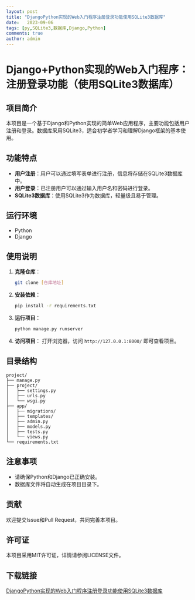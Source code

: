 ```yaml
---
layout: post
title: "DjangoPython实现的Web入门程序注册登录功能使用SQLite3数据库"
date:   2023-09-06
tags: [py,SQLite3,数据库,Django,Python]
comments: true
author: admin
---
```

# Django+Python实现的Web入门程序：注册登录功能（使用SQLite3数据库）

## 项目简介

本项目是一个基于Django和Python实现的简单Web应用程序，主要功能包括用户注册和登录。数据库采用SQLite3，适合初学者学习和理解Django框架的基本使用。

## 功能特点

- **用户注册**：用户可以通过填写表单进行注册，信息将存储在SQLite3数据库中。
- **用户登录**：已注册用户可以通过输入用户名和密码进行登录。
- **SQLite3数据库**：使用SQLite3作为数据库，轻量级且易于管理。

## 运行环境

- Python
- Django

## 使用说明

1. **克隆仓库**：
   ```bash
   git clone [仓库地址]
   ```

2. **安装依赖**：
   ```bash
   pip install -r requirements.txt
   ```

3. **运行项目**：
   ```bash
   python manage.py runserver
   ```

4. **访问项目**：
   打开浏览器，访问 `http://127.0.0.1:8000/` 即可查看项目。

## 目录结构

```
project/
├── manage.py
├── project/
│   ├── settings.py
│   ├── urls.py
│   └── wsgi.py
├── app/
│   ├── migrations/
│   ├── templates/
│   ├── admin.py
│   ├── models.py
│   ├── tests.py
│   └── views.py
└── requirements.txt
```

## 注意事项

- 请确保Python和Django已正确安装。
- 数据库文件将自动生成在项目目录下。

## 贡献

欢迎提交Issue和Pull Request，共同完善本项目。

## 许可证

本项目采用MIT许可证，详情请参阅LICENSE文件。

## 下载链接

[DjangoPython实现的Web入门程序注册登录功能使用SQLite3数据库](https://pan.quark.cn/s/ac48c5feb026)